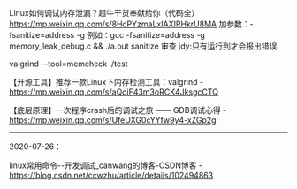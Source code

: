 Linux如何调试内存泄漏？超牛干货奉献给你（代码全）
https://mp.weixin.qq.com/s/8HcPYzmaLxIAXIRHkrU8MA
加参数：-fsanitize=address -g
例如：gcc -fsanitize=address -g memory_leak_debug.c &&   ./a.out
sanitize 审查
jdy:只有运行到才会报出错误



valgrind  --tool=memcheck  ./test

【开源工具】推荐一款Linux下内存检测工具：valgrind - https://mp.weixin.qq.com/s/aQoiF43m3oRCK4JksgcCTQ

【底层原理】一次程序crash后的调试之旅 —— GDB调试心得 - https://mp.weixin.qq.com/s/UfeUXG0cYYfw9y4-xZGp2g



---

2020-07-26：

linux常用命令--开发调试_canwang的博客-CSDN博客 - https://blog.csdn.net/ccwzhu/article/details/102494863